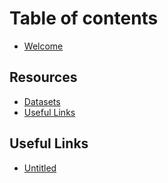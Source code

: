 # Table of contents

* [Welcome](README.md)

## Resources <a id="datasets"></a>

* [Datasets](datasets/datasets.md)
* [Useful Links](datasets/useful-links.md)

## Useful Links

* [Untitled](useful-links/untitled.md)

